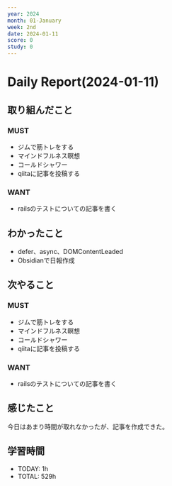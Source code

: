 ```yaml
---
year: 2024
month: 01-January
week: 2nd
date: 2024-01-11
score: 0
study: 0
---
```

# Daily Report(2024-01-11)
## 取り組んだこと
### MUST
- ジムで筋トレをする
- マインドフルネス瞑想
- コールドシャワー
- qiitaに記事を投稿する
### WANT
- railsのテストについての記事を書く
## わかったこと
- defer、async、DOMContentLeaded
- Obsidianで日報作成
## 次やること
### MUST
- ジムで筋トレをする
- マインドフルネス瞑想
- コールドシャワー
- qiitaに記事を投稿する
### WANT
- railsのテストについての記事を書く
## 感じたこと
今日はあまり時間が取れなかったが、記事を作成できた。
## 学習時間
- TODAY: 1h
- TOTAL: 529h